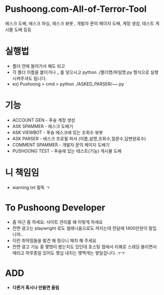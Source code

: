 # Pushoong.com-All-of-Terror-Tool
에스크 도배, 에스크 파싱, 에스크 뷰봇 , 개발자 문의 페이지 도배, 계정 생성, 테스트 게시물 도배 등등

# 실행법
- 폴더 안에 들어가서 해도 되고
- 각 폴더 이름을 붙이거나 _ 를 넣으시고 python ./폴더명/파일명.py 형식으로 실행 시켜주셔도 됩니다.
- ex) Pushoong > cmd > python ./ASKED_PARSER/~~.py

# 기능
- ACCOUNT GEN - 푸슝 계정 생성
- ASK SPAMMER - 에스크 도배기
- ASK VIEWBOT - 푸슝 에스크에 있는 조회수 뷰봇
- ASK PARSER - 에스크 프로필 파서 (이름,설명,조회수,질문수,답변완료수)
- COMMENT SPAMMER - 개발자 문의 페이지 도배기
- PUSHOONG TEST - 푸슝에 있는 테스트(기능) 게시물 도배

# 니 책임임
- warning.txt 필독 ㄱ

# To Pushoong Developer

- 좀 야근 좀 하세요. 사이트 관리를 왜 이렇게 하세요 
- 전면 광고는 playwright 로도 셀레니움으로도 꺼지는데 한달에 1400만원이 말입니까..
- 이런 취약점들을 발견 해 줬으니 패치 해 주세요 
- 전면 광고 기능 중 몇명이 봤는지도 있던데 호스팅 컴에서 리퀘로 스레딩 돌리면서 때리고 하루종일 있어도 몇십 내지는 몇백개는 쌓일겁니다..ㅜㅜ

# ADD

- **다른거 혹시나 만들면 올림** 
